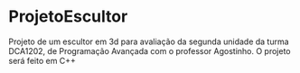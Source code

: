 # ProjetoEscultor
Projeto de um escultor em 3d para avaliação da segunda unidade da turma DCA1202, de Programação Avançada com o professor Agostinho. O projeto será feito em C++
